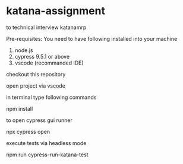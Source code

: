 # katana-assignment
to technical interview katanamrp

Pre-requisites: 
You need to have following installed into your machine 
1. node.js
2. cypress 9.5.1 or above
3. vscode (recommanded IDE)

checkout this repository

open project via vscode

in terminal type following commands

  npm install
  
to open cypress gui runner

  npx cypress open
  
execute tests via headless mode 

  npm run cypress-run-katana-test
